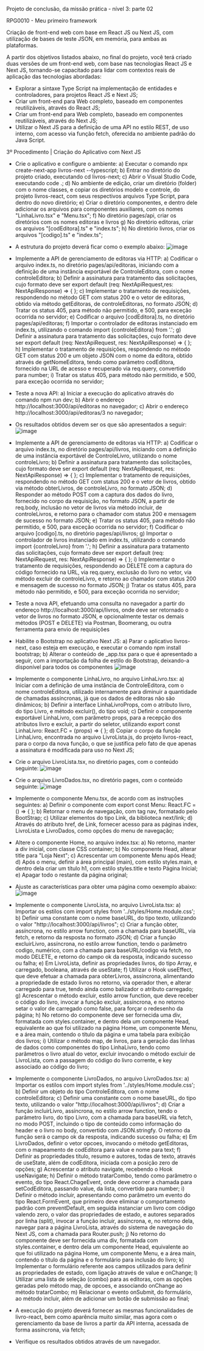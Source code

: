Projeto de conclusão, da missão prática - nível 3: parte 02

RPG0010 - Meu primeiro framework

Criação de front-end web com base em React JS ou Next JS, com utilização de bases de teste JSON, em memória, para ambas as plataformas.

A partir dos objetivos listados abaixo, no final do projeto, você terá criado duas versões de um front-end web, com base nas tecnologias React JS e Next JS, tornando-se capacitado para lidar com contextos reais de aplicação das tecnologias abordadas:

- Explorar a sintaxe Type Script na implementação de entidades e controladores, para projetos React JS e Next JS;
- Criar um front-end para Web completo, baseado em componentes reutilizáveis, através do React JS;
- Criar um front-end para Web completo, baseado em componentes reutilizáveis, através do Next JS;
- Utilizar o Next JS para a definição de uma API no estilo REST, de uso interno, com acesso via função fetch, oferecida no ambiente padrão do Java Script.

3º Procedimento | Criação do Aplicativo com Next JS

- Crie o aplicativo e configure o ambiente:
    a) Executar o comando npx create-next-app livros-next --typescript;
    b) Entrar no diretório do projeto criado, executando cd livros-next;
    c) Abrir o Visual Studio Code, executando code .\;
    d) No ambiente de edição, criar um diretório (folder) com o nome classes, e copiar os diretórios modelo e controle, do projeto livros-react, com seus respectivos arquivos Type Script, para dentro do novo diretório;
    e) Criar o diretório componentes, e dentro dele adicionar os arquivos para componentes auxiliares, com os nomes "LinhaLivro.tsx" e "Menu.tsx";
    f) No diretório pages/api, criar os diretórios com os nomes editoras e livros
    g) No diretório editoras, criar os arquivos "[codEditora].ts" e "index.ts";
    h) No diretório livros, criar os arquivos "[codigo].ts" e "index.ts";

- A estrutura do projeto deverá ficar como o exemplo abaixo:
![image](https://github.com/GilvanPOliveira/LivrariaReactJS/assets/17534409/5f6dcbcf-a6c5-4941-88a9-7fcce37d120f)


- Implemente a API de gerenciamento de editoras via HTTP:
    a) Codificar o arquivo index.ts, no diretório pages/api/editoras, iniciando com a definição de uma instância exportável de ControleEditora, com o nome controleEditora;
    b) Definir a assinatura para tratamento das solicitações, cujo formato deve ser export default (req: NextApiRequest,res: NextApiResponse) => { };
    c) Implementar o tratamento de requisições, respondendo no método GET com status 200 e o vetor de editoras, obtido via método getEditoras, de controleEditoras, no formato JSON;
    d) Tratar os status 405, para método não permitido, e 500, para exceção ocorrida no servidor;
    e) Codificar o arquivo [codEditora].ts, no diretório pages/api/editoras;
    f) Importar o controlador de editoras instanciado em index.ts, utilizando o comando import {controleEditora} from '.';
    g) Definir a assinatura para tratamento das solicitações, cujo formato deve ser export default (req: NextApiRequest, res: NextApiResponse) => { };
    h) Implementar o tratamento de requisições, respondendo no método GET com status 200 e um objeto JSON com o nome da editora, obtido através de getNomeEditora, tendo como parâmetro codEditora, fornecido na URL de acesso e recuperado via req.query, convertido para number;
    i) Tratar os status 405, para método não permitido, e 500, para exceção ocorrida no servidor;
  
- Teste a nova API:
    a) Iniciar a execução do aplicativo através do comando npm run dev;
    b) Abrir o endereço http://localhost:3000/api/editoras no navegador;
    c) Abrir o endereço http://localhost:3000/api/editoras/3 no navegador;

- Os resultados obtidos devem ser os que são apresentados a seguir:
![image](https://github.com/GilvanPOliveira/LivrariaReactJS/assets/17534409/3f83782a-5d61-4c56-9ccc-b6990cf8e0dc)


- Implemente a API de gerenciamento de editoras via HTTP:
    a) Codificar o arquivo index.ts, no diretório pages/api/livros, iniciando com a definição de uma instância exportável de ControleLivro, utilizando o nome controleLivro;
    b) Definir a assinatura para tratamento das solicitações, cujo formato deve ser export default (req: NextApiRequest, res: NextApiResponse) => { };
    c) Implementar o tratamento de requisições, respondendo no método GET com status 200 e o vetor de livros, obtido via método obterLivros, de controleLivro, no formato JSON;
    d) Responder ao método POST com a captura dos dados do livro, fornecido no corpo da requisição, no formato JSON, a partir de req.body, inclusão no vetor de livros via método incluir, de controleLivros, e retorno para o chamador com
    status 200 e mensagem de sucesso no formato JSON;
    e) Tratar os status 405, para método não permitido, e 500, para exceção ocorrida no servidor;
    f) Codificar o arquivo [codigo].ts, no diretório pages/api/livros;
    g) Importar o controlador de livros instanciado em index.ts, utilizando o comando import {controleLivro} from '.';
    h) Definir a assinatura para tratamento das solicitações, cujo formato deve ser export default (req: NextApiRequest, res: NextApiResponse) => { };
    i) Implementar o tratamento de requisições, respondendo ao DELETE com a captura do código fornecido na URL, via req.query, exclusão do livro no vetor, via método excluir de controleLivro, e retorno ao chamador com status 200 e mensagem de sucesso no formato JSON;
    j) Tratar os status 405, para método não permitido, e 500, para exceção ocorrida no servidor;

- Teste a nova API, efetuando uma consulta no navegador a partir do endereço http://localhost:3000/api/livros, onde deve ser retornado o vetor de livros no formato JSON, e opcionalmente testar os demais métodos (POST e DELETE) via Postman, Boomerang, ou outra ferramenta para envio de requisições
  
- Habilite o Bootstrap no aplicativo Next JS:
    a) Parar o aplicativo livros-next, caso esteja em execução, e executar o comando npm install bootstrap;
    b) Alterar o conteúdo de _app.tsx para o que é apresentado a seguir, com a importação da folha de estilo do Bootstrap, deixando-a disponível para todos os componentes
![image](https://github.com/GilvanPOliveira/LivrariaReactJS/assets/17534409/0fb08a0f-0e71-4cf9-890c-2b0ede8adf81)

- Implemente o componente LinhaLivro, no arquivo LinhaLivro.tsx:
    a) Iniciar com a definição de uma instância de ControleEditora, com o nome controleEditora, utilizado internamente para diminuir a quantidade de chamadas assíncronas, já que os dados de editoras não são dinâmicos;
    b) Definir a interface LinhaLivroProps, com o atributo livro, do tipo Livro, e método excluir(), do tipo void;
    c) Definir o componente exportável LinhaLivro, com parâmetro props, para a recepção dos atributos livro e excluir, a partir do seletor, utilizando export const LinhaLivro: React.FC<LinhaLivroProps> = (props) => { };
    d) Copiar o corpo da função LinhaLivro, encontrada no arquivo LivroLista.js, do projeto livros-react, para o corpo da nova função, o que se justifica pelo fato de que apenas a assinatura é modificada para uso no Next JS;

- Crie o arquivo LivroLista.tsx, no diretório pages, com o conteúdo seguinte:
![image](https://github.com/GilvanPOliveira/LivrariaReactJS/assets/17534409/a4c8f4f5-37a3-48da-b584-b68301ee5154)

- Crie o arquivo LivroDados.tsx, no diretório pages, com o conteúdo seguinte:
![image](https://github.com/GilvanPOliveira/LivrariaReactJS/assets/17534409/1d286304-eacb-4164-9f63-1fce35e4dd22)

- Implemente o componente Menu.tsx, de acordo com as instruções seguintes:
    a) Definir o componente com export const Menu: React.FC = () => { };
    b) Retornar o menu de navegação, com tag nav, formatado pelo BootStrap;
    c) Utilizar elementos do tipo Link, da biblioteca next/link;
    d) Através do atributo href, de Link, fornecer acesso para as páginas index, LivroLista e LivroDados, como opções do menu de navegação;
  
- Altere o componente Home, no arquivo index.tsx:
    a) No retorno, manter a div inicial, com classe CSS container;
    b) No componente Head, alterar title para "Loja Next";
    c) Acrescentar um componente Menu após Head;
    d) Após o menu, definir a área principal (main), com estilo styles.main, e dentro dela criar um título h1, com estilo styles.title e texto Página Inicial;
    e) Apagar todo o restante da página original;
  
- Ajuste as características para obter uma página como oexemplo abaixo:
![image](https://github.com/GilvanPOliveira/LivrariaReactJS/assets/17534409/cdc96a0e-d274-4b21-815a-4e67962058dd)

- Implemente o componente LivroLista, no arquivo LivroLista.tsx:
    a) Importar os estilos com import styles from '../styles/Home.module.css';
    b) Definir uma constante com o nome baseURL, do tipo texto, utilizando o valor "http://localhost:3000/api/livros";
    c) Criar a função obter, assíncrona, no estilo arrow function, com a chamada para baseURL, via fetch, e retorno da resposta no formato JSON;
    d) Criar a função excluirLivro, assíncrona, no estilo arrow function, tendo o parâmetro codigo, numérico, com a chamada para baseURL/codigo via fetch, no modo DELETE, e retorno do campo ok da resposta, indicando sucesso ou falha;
    e) Em LivroLista, definir as propriedades livros, do tipo Array<Livro>, e carregado, booleana, através de useState;
    f) Utilizar o Hook useEffect, que deve efetuar a chamada para obterLivros, assíncrona, alimentando a propriedade de estado livros no retorno, via operador then, e alterar carregado para true, tendo ainda como balizador o atributo carregado;
    g) Acrescentar o método excluir, estilo arrow function, que deve receber o código do livro, invocar a função excluir, assíncrona, e no retorno setar o valor de carregado como false, para forçar o redesenho da página;
    h) No retorno do componente deve ser fornecida uma div, formatada com styles.container, e dentro dela um componente Head, equivalente ao que foi utilizado na página Home, um componente Menu, e a área main, contendo o título da página e uma tabela para exibição dos livros;
    i) Utilizar o método map, de livros, para a geração das linhas de dados como componentes do tipo LinhaLivro, tendo como parâmetros o livro atual do vetor, excluir invocando o método excluir de LivroLista, com a passagem do código do livro corrente, e key associado ao código do livro;
  
- Implemente o componente LivroDados, no arquivo LivroDados.tsx:
    a) Importar os estilos com import styles from '../styles/Home.module.css';
    b) Definir um objeto do tipo ControleEditora, com o nome controleEditora;
    c) Definir uma constante com o nome baseURL, do tipo texto, utilizando o valor "http://localhost:3000/api/livros";
    d) Criar a função incluirLivro, assíncrona, no estilo arrow function, tendo o parâmetro livro, do tipo Livro, com a chamada para baseURL via fetch, no modo POST, incluindo o tipo de conteúdo como informação do header e o livro no body, convertido com JSON.stringfy. O retorno da função será o campo ok da resposta, indicando sucesso ou falha;
    e) Em LivroDados, definir o vetor opcoes, invocando o método getEditoras, com o mapeamento de codEditora para value e nome para text;
    f) Definir as propriedades titulo, resumo e autores, todas de texto, através de useState, além de codEditora, iniciada com a posição zero de opções;
    g) Acrescentar o atributo navigate, recebendo o Hook useNavigate;
    h) Definir o método tratarCombo, tendo como parâmetro o evento, do tipo React.ChageEvent<HTMLSelectElement>, onde deve ocorrer a chamada para setCodEditora, passando value, da lista, convertido para number;
    i) Definir o método incluir, apresentando como parâmetro um evento do tipo React.FormEvent<HTMLFormElement>, que primeiro deve eliminar o comportamento padrão com preventDefault, em seguida instanciar um livro com código valendo zero, o valor das propriedades de estado, e autores
    separados por linha (split), invocar a função incluir, assíncrona, e, no retorno dela, navegar para a página LivroLista, através do sistema de navegação do Next JS, com a chamada para Router.push;
    j) No retorno do componente deve ser fornecida uma div, formatada com styles.container, e dentro dela um componente Head, equivalente ao que foi utilizado na página Home, um componente Menu, e a área main, contendo o título da página      e o formulário para inclusão do livro;
    k) Implementar o formulário referente aos campos utilizados para definir as propriedades de estado, com ligação através de value e onChange;
    l) Utilizar uma lista de seleção (combo) para as editoras, com as opções geradas pelo método map, de opcoes, e associando onChange ao método tratarCombo;
    m) Relacionar o evento onSubmit, do formulário, ao método incluir, além de adicionar um botão de submissão ao final;
  
- A execução do projeto deverá fornecer as mesmas funcionalidades de livro-react, bem como aparência muito similar, mas agora com o gerenciamento da base de livros a partir da API interna, acessada de forma assíncrona, via fetch;
  
- Verifique os resultados obtidos através de um navegador.
